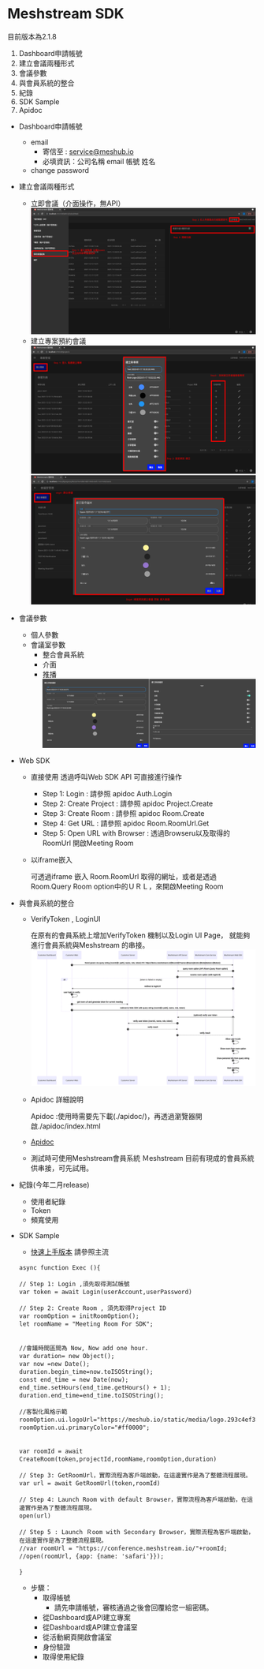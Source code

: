 # Meshstream SDK
目前版本為2.1.8


1. Dashboard申請帳號
2. 建立會議兩種形式
3. 會議參數
4. 與會員系統的整合
5. 紀錄
6. SDK Sample
7. Apidoc

* Dashboard申請帳號
  * email
    * 寄信至 : service@meshub.io
    * 必填資訊：公司名稱 email 帳號 姓名
  * change password


* 建立會議兩種形式
  * 立即會議（介面操作，無API）
![立即會議](./asset/立即會議.png)
  * 建立專案預約會議
![預約會議01](./asset/預約會議01.png)
![預約會議02](./asset/預約會議02.png)
  
* 會議參數
  * 個人參數
  * 會議室參數
     * 整合會員系統
     * 介面
     * 推播
![參數](./asset/會議室參數.png)

* Web SDK
  * 直接使用
  透過呼叫Web SDK API 可直接進行操作
    * Step 1: Login : 請參照 apidoc Auth.Login
    * Step 2: Create Project : 請參照 apidoc Project.Create
    * Step 3: Create Room : 請參照 apidoc Room.Create
    * Step 4: Get URL : 請參照 apidoc Room.RoomUrl.Get
    * Step 5: Open URL with Browser : 透過Browseru以及取得的RoomUrl 開啟Meeting Room 
  
  * 以iframe嵌入
  
    可透過iframe 嵌入 Room.RoomUrl 取得的網址，或者是透過Room.Query Room option中的ＵＲＬ，來開啟Meeting Room



* 與會員系統的整合
  * VerifyToken , LoginUI

    在原有的會員系統上增加VerifyToken 機制以及Login UI Page，
    就能夠進行會員系統與Meshstream 的串接。
  ![參數](./apidoc/user_login_meeting_room.svg)
  * Apidoc 詳細說明

    Apidoc :使用時需要先下載(./apidoc/)，再透過瀏覽器開啟./apidoc/index.html

  * [Apidoc](./apidoc/index.html )

  * 測試時可使用Meshstream會員系統
    Ｍeshstream 目前有現成的會員系統供串接，可先試用。

* 紀錄(今年二月release)
  * 使用者紀錄
  * Token
  * 頻寬使用

* SDK Sample
  * [快速上手版本](./api_sample)
  請參照主流
  ```
  async function Exec (){

  // Step 1: Login ,須先取得測試帳號
  var token = await Login(userAccount,userPassword)

  // Step 2: Create Room , 須先取得Project ID
  var roomOption = initRoomOption();
  let roomName = "Meeting Room For SDK";


  //會議時間區間為 Now, Now add one hour.
  var duration= new Object();
  var now =new Date();
  duration.begin_time=now.toISOString();
  const end_time = new Date(now);
  end_time.setHours(end_time.getHours() + 1);
  duration.end_time=end_time.toISOString();

  //客製化風格示範
  roomOption.ui.logoUrl="https://meshub.io/static/media/logo.293c4ef3.webp";
  roomOption.ui.primaryColor="#ff0000";

  
  var roomId = await CreateRoom(token,projectId,roomName,roomOption,duration)

  // Step 3: GetRoomUrl，實際流程為客戶端啟動，在這邊實作是為了整體流程展現。
  var url = await GetRoomUrl(token,roomId)

  // Step 4: Launch Room with default Browser，實際流程為客戶端啟動，在這邊實作是為了整體流程展現。
  open(url)

  // Step 5 : Launch Ｒoom with Secondary Browser，實際流程為客戶端啟動，在這邊實作是為了整體流程展現。
  //var roomUrl = "https://conference.meshstream.io/"+roomId;
  //open(roomUrl, {app: {name: 'safari'}});
  
  } 

  ```
  * 步驟：
    * 取得帳號
      * 請先申請帳號，審核通過之後會回覆給您一組密碼。
    * 從Dashboard或API建立專案
    * 從Dashboard或API建立會議室
    * 從活動網頁開啟會議室
    * 身份驗證
    * 取得使用紀錄